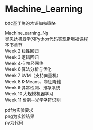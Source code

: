 ﻿# Machine_Learning
bdc基于熵的术语加权策略

MachineLearning_Ng  
吴恩达机器学习Python代码实现斯坦福课程   
   本书章节  
Week 2	线性回归  
Week 3	逻辑回归  
Week 4-5	神经网络  
Week 6	算法分析与优化  
Week 7	SVM（支持向量机）  
Week 8	K-Means、特征降维  
Week 9	异常检测、推荐系统  
Week 10	大规模机器学习  
Week 11	案例--光学字符识别  

pdf为实验要求  
png为实验结果  
py为代码  
